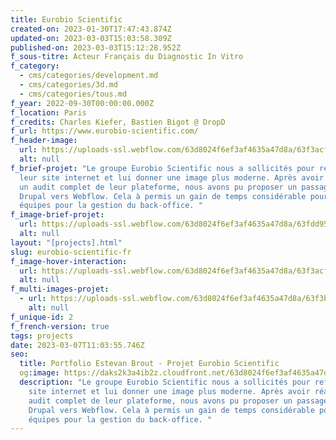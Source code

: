 ```yaml
---
title: Eurobio Scientific
created-on: 2023-01-30T17:47:43.874Z
updated-on: 2023-03-03T15:03:58.309Z
published-on: 2023-03-03T15:12:28.952Z
f_sous-titre: Acteur Français du Diagnostic In Vitro
f_category:
  - cms/categories/development.md
  - cms/categories/3d.md
  - cms/categories/tous.md
f_year: 2022-09-30T00:00:00.000Z
f_location: Paris
f_credits: Charles Kiefer, Bastien Bigot @ DropD
f_url: https://www.eurobio-scientific.com/
f_header-image:
  url: https://uploads-ssl.webflow.com/63d8024f6ef3af4635a47d8a/63f3acf442d1b794ab401310_hoverimg.webp
  alt: null
f_brief-projet: "Le groupe Eurobio Scientific nous a sollicités pour refondre
  leur site internet et lui donner une image plus moderne. Après avoir réalisés
  un audit complet de leur plateforme, nous avons pu proposer un passage de
  Drupal vers Webflow. Cela à permis un gain de temps considérable pour les
  équipes pour la gestion du back-office. "
f_image-brief-projet:
  url: https://uploads-ssl.webflow.com/63d8024f6ef3af4635a47d8a/63fdd95a710e6488b17dbc0e_63fdd908e2d30beaa9d13854_avantapres.webp
  alt: null
layout: "[projects].html"
slug: eurobio-scientific-fr
f_image-hover-interaction:
  url: https://uploads-ssl.webflow.com/63d8024f6ef3af4635a47d8a/63f3acf442d1b794ab401310_hoverimg.webp
  alt: null
f_multi-images-projet:
  - url: https://uploads-ssl.webflow.com/63d8024f6ef3af4635a47d8a/63f3b14cb714bc1991995ef4_63f3b0fe984c06880a067a14_img1.webp
    alt: null
f_unique-id: 2
f_french-version: true
tags: projects
date: 2023-03-07T11:03:55.746Z
seo:
  title: Portfolio Estevan Brout - Projet Eurobio Scientific
  og:image: https://daks2k3a4ib2z.cloudfront.net/63d8024f6ef3af4635a47d8a/63f3acf442d1b794ab401310_hoverimg-p-130x130q80.webp
  description: "Le groupe Eurobio Scientific nous a sollicités pour refondre leur
    site internet et lui donner une image plus moderne. Après avoir réalisés un
    audit complet de leur plateforme, nous avons pu proposer un passage de
    Drupal vers Webflow. Cela à permis un gain de temps considérable pour les
    équipes pour la gestion du back-office. "
---
```

